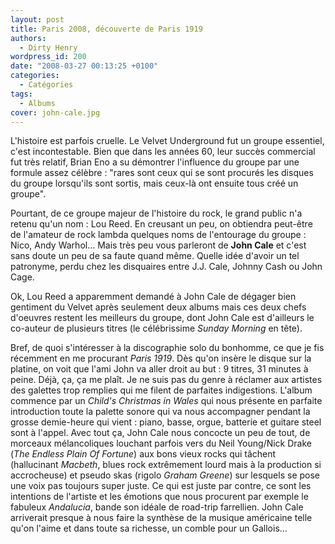 ```yaml
---
layout: post
title: Paris 2008, découverte de Paris 1919
authors:
  - Dirty Henry
wordpress_id: 200
date: "2008-03-27 00:13:25 +0100"
categories:
  - Catégories
tags:
  - Albums
cover: john-cale.jpg
---
```


L'histoire est parfois cruelle. Le Velvet Underground fut un groupe essentiel,
c'est incontestable. Bien que dans les années 60, leur succès commercial fut
très relatif, Brian Eno a su démontrer l'influence du groupe par une formule
assez célèbre : "rares sont ceux qui se sont procurés les disques du groupe
lorsqu'ils sont sortis, mais ceux-là ont ensuite tous créé un groupe".

Pourtant, de ce groupe majeur de l'histoire du rock, le grand public n'a retenu
qu'un nom : Lou Reed. En creusant un peu, on obtiendra peut-être de l'amateur de
rock lambda quelques noms de l'entourage du groupe : Nico, Andy Warhol… Mais
très peu vous parleront de **John Cale** et c'est sans doute un peu de sa faute
quand même. Quelle idée d'avoir un tel patronyme, perdu chez les disquaires
entre J.J. Cale, Johnny Cash ou John Cage.

Ok, Lou Reed a apparemment demandé à John Cale de dégager bien gentiment du
Velvet après seulement deux albums mais ces deux chefs d'oeuvres restent les
meilleurs du groupe, dont John Cale est d'ailleurs le co-auteur de plusieurs
titres (le célébrissime _Sunday Morning_ en tête).

Bref, de quoi s'intéresser à la discographie solo du bonhomme, ce que je fis
récemment en me procurant _Paris 1919_. Dès qu'on insère le disque sur la
platine, on voit que l'ami John va aller droit au but : 9 titres, 31 minutes à
peine. Déjà, ça, ça me plaît. Je ne suis pas du genre à réclamer aux artistes
des galettes trop remplies qui me filent de parfaites indigestions. L'album
commence par un _Child's Christmas in Wales_ qui nous présente en parfaite
introduction toute la palette sonore qui va nous accompagner pendant la grosse
demie-heure qui vient : piano, basse, orgue, batterie et guitare steel sont à
l'appel. Avec tout ça, John Cale nous concocte un peu de tout, de morceaux
mélancoliques louchant parfois vers du Neil Young/Nick Drake (_The Endless Plain
Of Fortune_) aux bons vieux rocks qui tâchent (hallucinant _Macbeth_, blues rock
extrêmement lourd mais à la production si accrocheuse) et pseudo skas (rigolo
_Graham Greene_) sur lesquels se pose une voix pas toujours super juste. Ce qui
est juste par contre, ce sont les intentions de l'artiste et les émotions que
nous procurent par exemple le fabuleux _Andalucia_, bande son idéale de
road-trip farrellien. John Cale arriverait presque à nous faire la synthèse de
la musique américaine telle qu'on l'aime et dans toute sa richesse, un comble
pour un Gallois…
